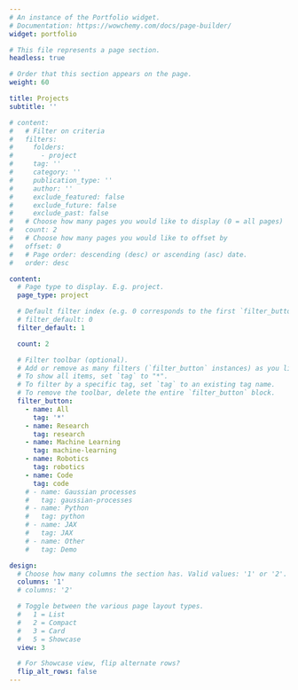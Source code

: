 ```yaml
---
# An instance of the Portfolio widget.
# Documentation: https://wowchemy.com/docs/page-builder/
widget: portfolio

# This file represents a page section.
headless: true

# Order that this section appears on the page.
weight: 60

title: Projects
subtitle: ''

# content:
#   # Filter on criteria
#   filters:
#     folders:
#       - project
#     tag: ''
#     category: ''
#     publication_type: ''
#     author: ''
#     exclude_featured: false
#     exclude_future: false
#     exclude_past: false
#   # Choose how many pages you would like to display (0 = all pages)
#   count: 2
#   # Choose how many pages you would like to offset by
#   offset: 0
#   # Page order: descending (desc) or ascending (asc) date.
#   order: desc

content:
  # Page type to display. E.g. project.
  page_type: project

  # Default filter index (e.g. 0 corresponds to the first `filter_button` instance below).
  # filter_default: 0
  filter_default: 1

  count: 2

  # Filter toolbar (optional).
  # Add or remove as many filters (`filter_button` instances) as you like.
  # To show all items, set `tag` to "*".
  # To filter by a specific tag, set `tag` to an existing tag name.
  # To remove the toolbar, delete the entire `filter_button` block.
  filter_button:
    - name: All
      tag: '*'
    - name: Research
      tag: research
    - name: Machine Learning
      tag: machine-learning
    - name: Robotics
      tag: robotics
    - name: Code
      tag: code
    # - name: Gaussian processes
    #   tag: gaussian-processes
    # - name: Python
    #   tag: python
    # - name: JAX
    #   tag: JAX
    # - name: Other
    #   tag: Demo

design:
  # Choose how many columns the section has. Valid values: '1' or '2'.
  columns: '1'
  # columns: '2'

  # Toggle between the various page layout types.
  #   1 = List
  #   2 = Compact
  #   3 = Card
  #   5 = Showcase
  view: 3

  # For Showcase view, flip alternate rows?
  flip_alt_rows: false
---
```

